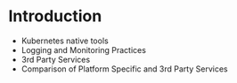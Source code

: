 # Introduction

* Kubernetes native tools
* Logging and Monitoring Practices
* 3rd Party Services
* Comparison of Platform Specific and 3rd Party Services


